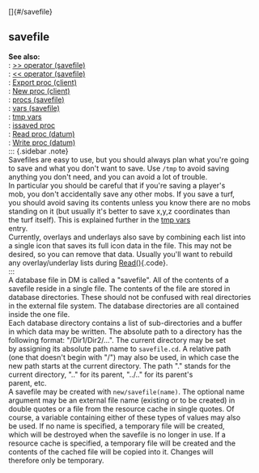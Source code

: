 []{#/savefile}    
## savefile    
**See also:**    
:   [\>\> operator (savefile)](/ref/savefile/operator/%3e%3e)    
:   [\<\< operator (savefile)](/ref/savefile/operator/%3c%3c)    
:   [Export proc (client)](/ref/client/proc/Export)    
:   [New proc (client)](/ref/client/proc/New)    
:   [procs (savefile)](/ref/savefile/proc)    
:   [vars (savefile)](/ref/savefile/var)    
:   [tmp vars](/ref/var/tmp)    
:   [issaved proc](/ref/proc/issaved)    
:   [Read proc (datum)](/ref/datum/proc/Read)    
:   [Write proc (datum)](/ref/datum/proc/Write)    
::: {.sidebar .note}    
Savefiles are easy to use, but you should always plan what you\'re going    
to save and what you don\'t want to save. Use `/tmp` to avoid saving    
anything you don\'t need, and you can avoid a lot of trouble.    
In particular you should be careful that if you\'re saving a player\'s    
mob, you don\'t accidentally save any other mobs. If you save a turf,    
you should avoid saving its contents unless you know there are no mobs    
standing on it (but usually it\'s better to save x,y,z coordinates than    
the turf itself). This is explained further in the [tmp vars](/ref/var/tmp)    
entry.    
Currently, overlays and underlays also save by combining each list into    
a single icon that saves its full icon data in the file. This may not be    
desired, so you can remove that data. Usually you\'ll want to rebuild    
any overlay/underlay lists during [Read()](/ref/datum/proc/Read){.code}.    
:::    
A database file in DM is called a \"savefile\". All of the contents of a    
savefile reside in a single file. The contents of the file are stored in    
database directories. These should not be confused with real directories    
in the external file system. The database directories are all contained    
inside the one file.    
Each database directory contains a list of sub-directories and a buffer    
in which data may be written. The absolute path to a directory has the    
following format: \"/Dir1/Dir2/\...\". The current directory may be set    
by assigning its absolute path name to `savefile.cd`. A relative path    
(one that doesn\'t begin with \"/\") may also be used, in which case the    
new path starts at the current directory. The path \".\" stands for the    
current directory, \"..\" for its parent, \"../..\" for its parent\'s    
parent, etc.    
A savefile may be created with `new/savefile(name)`. The optional name    
argument may be an external file name (existing or to be created) in    
double quotes or a file from the resource cache in single quotes. Of    
course, a variable containing either of these types of values may also    
be used. If no name is specified, a temporary file will be created,    
which will be destroyed when the savefile is no longer in use. If a    
resource cache is specified, a temporary file will be created and the    
contents of the cached file will be copied into it. Changes will    
therefore only be temporary.  